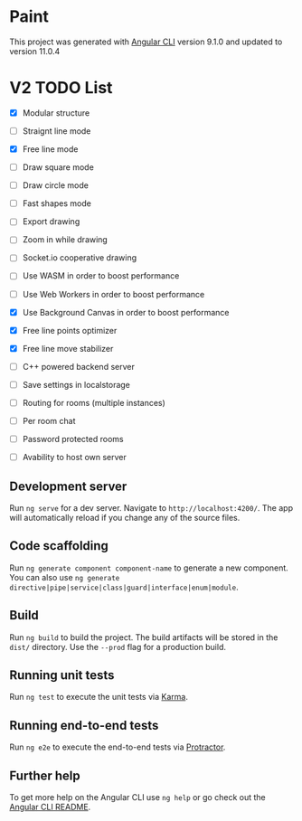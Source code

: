 # Paint

This project was generated with [Angular CLI](https://github.com/angular/angular-cli) version 9.1.0 and updated to version 11.0.4

# V2 TODO List
- [x] Modular structure
- [ ] Straignt line mode
- [x] Free line mode
- [ ] Draw square mode
- [ ] Draw circle mode
- [ ] Fast shapes mode
- [ ] Export drawing
- [ ] Zoom in while drawing
- [ ] Socket.io cooperative drawing
- [ ] Use WASM in order to boost performance
- [ ] Use Web Workers in order to boost performance
- [x] Use Background Canvas in order to boost performance
- [x] Free line points optimizer
- [x] Free line move stabilizer
- [ ] C++ powered backend server
- [ ] Save settings in localstorage
- [ ] Routing for rooms (multiple instances)
- [ ] Per room chat
- [ ] Password protected rooms
- [ ] Avability to host own server


## Development server

Run `ng serve` for a dev server. Navigate to `http://localhost:4200/`. The app will automatically reload if you change any of the source files.

## Code scaffolding

Run `ng generate component component-name` to generate a new component. You can also use `ng generate directive|pipe|service|class|guard|interface|enum|module`.

## Build

Run `ng build` to build the project. The build artifacts will be stored in the `dist/` directory. Use the `--prod` flag for a production build.

## Running unit tests

Run `ng test` to execute the unit tests via [Karma](https://karma-runner.github.io).

## Running end-to-end tests

Run `ng e2e` to execute the end-to-end tests via [Protractor](http://www.protractortest.org/).

## Further help

To get more help on the Angular CLI use `ng help` or go check out the [Angular CLI README](https://github.com/angular/angular-cli/blob/master/README.md).

